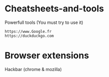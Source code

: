 # Cheatsheets-and-tools

  Powerfull tools (You must try to use it)
  
    https://www.Google.fr
    https://duckduckgo.com
    
    
# Browser extensions

  Hackbar (chrome & mozilla)
  
